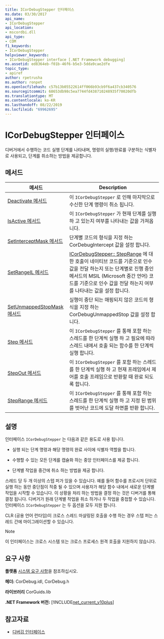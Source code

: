 ```yaml
---
title: ICorDebugStepper 인터페이스
ms.date: 03/30/2017
api_name:
- ICorDebugStepper
api_location:
- mscordbi.dll
api_type:
- COM
f1_keywords:
- ICorDebugStepper
helpviewer_keywords:
- ICorDebugStepper interface [.NET Framework debugging]
ms.assetid: ed8364eb-f01b-46f6-b5e3-5dda9cae2dfe
topic_type:
- apiref
author: rpetrusha
ms.author: ronpet
ms.openlocfilehash: c57b13b05522614ff066b93cb9f6a437cb340576
ms.sourcegitcommit: 68653db98c5ea7744fd438710248935f70020dfb
ms.translationtype: MT
ms.contentlocale: ko-KR
ms.lasthandoff: 08/22/2019
ms.locfileid: "69962695"
---
```

# <a name="icordebugstepper-interface"></a>ICorDebugStepper 인터페이스
디버거에서 수행하는 코드 실행 단계를 나타내며, 명령의 실행/완료를 구분하는 식별자로 사용되고, 단계를 취소하는 방법을 제공합니다.  
  
## <a name="methods"></a>메서드  
  
|메서드|Description|  
|------------|-----------------|  
|[Deactivate 메서드](../../../../docs/framework/unmanaged-api/debugging/icordebugstepper-deactivate-method.md)|이 `ICorDebugStepper` 로 인해 마지막으로 수신한 단계 명령이 취소 됩니다.|  
|[IsActive 메서드](../../../../docs/framework/unmanaged-api/debugging/icordebugstepper-isactive-method.md)|이 `ICorDebugStepper` 가 현재 단계를 실행 하 고 있는지 여부를 나타내는 값을 가져옵니다.|  
|[SetInterceptMask 메서드](../../../../docs/framework/unmanaged-api/debugging/icordebugstepper-setinterceptmask-method.md)|단계별 코드의 형식을 지정 하는 CorDebugIntercept 값을 설정 합니다.|  
|[SetRangeIL 메서드](../../../../docs/framework/unmanaged-api/debugging/icordebugstepper-setrangeil-method.md)|[ICorDebugStepper:: StepRange](../../../../docs/framework/unmanaged-api/debugging/icordebugstepper-steprange-method.md) 에 대 한 호출이 네이티브 코드를 기준으로 인수 값을 전달 하는지 또는 단계별로 진행 중인 메서드의 MSIL (Microsoft 중간 언어) 코드를 기준으로 인수 값을 전달 하는지 여부를 나타내는 값을 설정 합니다.|  
|[SetUnmappedStopMask 메서드](../../../../docs/framework/unmanaged-api/debugging/icordebugstepper-setunmappedstopmask-method.md)|실행이 중단 되는 매핑되지 않은 코드의 형식을 지정 하는 CorDebugUnmappedStop 값을 설정 합니다.|  
|[Step 메서드](../../../../docs/framework/unmanaged-api/debugging/icordebugstepper-step-method.md)|이 `ICorDebugStepper` 를 통해 포함 하는 스레드를 한 단계씩 실행 하 고 필요에 따라 스레드 내에서 호출 되는 함수를 한 단계씩 실행 합니다.|  
|[StepOut 메서드](../../../../docs/framework/unmanaged-api/debugging/icordebugstepper-stepout-method.md)|이 `ICorDebugStepper` 를 포함 하는 스레드를 한 단계씩 실행 하 고 현재 프레임에서 제어를 호출 프레임으로 반환할 때 완료 되도록 합니다.|  
|[StepRange 메서드](../../../../docs/framework/unmanaged-api/debugging/icordebugstepper-steprange-method.md)|이 `ICorDebugStepper` 를 통해 포함 하는 스레드를 한 단계씩 실행 하 고 지정 된 범위를 벗어난 코드에 도달 하면를 반환 합니다.|  
  
## <a name="remarks"></a>설명  
 인터페이스 `ICorDebugStepper` 는 다음과 같은 용도로 사용 됩니다.  
  
- 실행 되는 단계 명령과 해당 명령의 완료 사이에 식별자 역할을 합니다.  
  
- 수행할 수 있는 모든 단계를 캡슐화 하는 중앙 인터페이스를 제공 합니다.  
  
- 단계별 작업을 중간에 취소 하는 방법을 제공 합니다.  
  
 스레드 당 두 개 이상의 스텝 퍼가 있을 수 있습니다. 예를 들어 함수를 프로시저 단위로 실행 하는 동안 중단점이 적중 될 수 있으며 사용자가 해당 함수 내에서 새로운 단계별 작업을 시작할 수 있습니다. 이 상황을 처리 하는 방법을 결정 하는 것은 디버거를 통해 결정 됩니다. 디버거가 원래 단계별 작업을 취소 하거나 두 작업을 중첩할 수 있습니다. 인터페이스 `ICorDebugStepper` 는 두 옵션을 모두 지원 합니다.  
  
 CLR (공용 언어 런타임)이 크로스 스레드 마샬링된 호출을 수행 하는 경우 스텝 퍼는 스레드 간에 마이그레이션할 수 있습니다.  
  
> [!NOTE]
> 이 인터페이스는 크로스 시스템 또는 크로스 프로세스 원격 호출을 지원하지 않습니다.  
  
## <a name="requirements"></a>요구 사항  
 **플랫폼** [시스템 요구 사항](../../../../docs/framework/get-started/system-requirements.md)을 참조하십시오.  
  
 **헤더:** CorDebug.idl, CorDebug.h  
  
 **라이브러리** CorGuids.lib  
  
 **.NET Framework 버전:** [!INCLUDE[net_current_v10plus](../../../../includes/net-current-v10plus-md.md)]  
  
## <a name="see-also"></a>참고자료

- [디버깅 인터페이스](../../../../docs/framework/unmanaged-api/debugging/debugging-interfaces.md)
